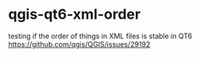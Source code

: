 # qgis-qt6-xml-order
testing if the order of things in XML files is stable in QT6 https://github.com/qgis/QGIS/issues/29192
